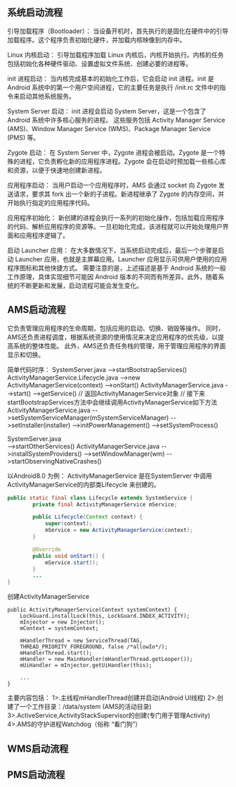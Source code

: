 ## 系统启动流程
引导加载程序（Bootloader）：
当设备开机时，首先执行的是固化在硬件中的引导加载程序。这个程序负责初始化硬件，并加载内核映像到内存中。

Linux 内核启动：
引导加载程序加载 Linux 内核后，内核开始执行。内核的任务包括初始化各种硬件驱动、设置虚拟文件系统、创建必要的进程等。

init 进程启动：
当内核完成基本的初始化工作后，它会启动 init 进程。init 是 Android 系统中的第一个用户空间进程，它的主要任务是执行 /init.rc 文件中的指令来启动其他系统服务。

System Server 启动：
init 进程会启动 System Server，这是一个包含了 Android 系统中许多核心服务的进程。
这些服务包括 Activity Manager Service (AMS)、Window Manager Service (WMS)、Package Manager Service (PMS) 等。

Zygote 启动：
在 System Server 中，Zygote 进程会被启动。Zygote 是一个特殊的进程，它负责孵化新的应用程序进程。Zygote 会在启动时预加载一些核心库和资源，以便于快速地创建新进程。

应用程序启动：
当用户启动一个应用程序时，AMS 会通过 socket 向 Zygote 发送请求，要求其 fork 出一个新的子进程。新进程继承了 Zygote 的内存空间，并开始执行指定的应用程序代码。

应用程序初始化：
新创建的进程会执行一系列的初始化操作，包括加载应用程序的代码、解析应用程序的资源等。一旦初始化完成，该进程就可以开始处理用户界面和应用程序逻辑了。

启动 Launcher 应用：
在大多数情况下，当系统启动完成后，最后一个步骤是启动 Launcher 应用，也就是主屏幕应用。Launcher 应用显示可供用户使用的应用程序图标和其他快捷方式。
需要注意的是，上述描述是基于 Android 系统的一般工作原理，具体实现细节可能因 Android 版本的不同而有所差异。此外，随着系统的不断更新和发展，启动流程可能会发生变化。

## AMS启动流程
它负责管理应用程序的生命周期，包括应用的启动、切换、销毁等操作。
同时，AMS还负责进程调度，根据系统资源的使用情况来决定应用程序的优先级，以提高系统的整体性能。
此外，AMS还负责任务栈的管理，用于管理应用程序的界面显示和切换。

简单代码时序：
SystemServer.java
-->startBootstrapServices()
    ActivityManagerService.Lifecycle.java
    -->new ActivityManagerService(context)
    -->onStart()
        ActivityManagerService.java
        -->start()
    -->getService()  // 返回ActivityManagerService对象
    // 接下来startBootstrapServices方法中会继续调用ActivityManagerService如下方法
    ActivityManagerService.java
    -->setSystemServiceManager(mSystemServiceManager)
    -->setInstaller(installer)
    -->initPowerManagement()
    -->setSystemProcess()
 
SystemServer.java   
-->startOtherServices()
    ActivityManagerService.java
    -->installSystemProviders()
    -->setWindowManager(wm)
    -->startObservingNativeCrashes()


以Android8.0 为例：
ActivityManagerService 是在SystemServer 中调用ActivityManagerService的内部类Lifecycle 来创建的。
```java
public static final class Lifecycle extends SystemService {
        private final ActivityManagerService mService;

        public Lifecycle(Context context) {
            super(context);
            mService = new ActivityManagerService(context);
        }

        @Override
        public void onStart() {
            mService.start();
        }
        ...
}
```
创建ActivityManagerService
```
public ActivityManagerService(Context systemContext) {
    LockGuard.installLock(this, LockGuard.INDEX_ACTIVITY);
    mInjector = new Injector();
    mContext = systemContext;

    mHandlerThread = new ServiceThread(TAG,
    THREAD_PRIORITY_FOREGROUND, false /*allowIo*/);
    mHandlerThread.start();
    mHandler = new MainHandler(mHandlerThread.getLooper());
    mUiHandler = mInjector.getUiHandler(this);

    ...
}
```
主要内容包括：
    1>.主线程mHandlerThread创建并启动(Android UI线程)
    2>.创建了一个工作目录：/data/system  (AMS的活动目录)
    3>.ActiveService,ActivityStackSupervisor的创建(专门用于管理Activity)
    4>.AMS的守护进程Watchdog（俗称 “看门狗”）
    


## WMS启动流程

## PMS启动流程